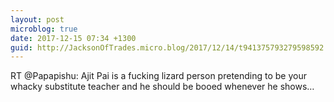 ```yaml
---
layout: post
microblog: true
date: 2017-12-15 07:34 +1300
guid: http://JacksonOfTrades.micro.blog/2017/12/14/t941375793279598592.html
---
```

RT @Papapishu: Ajit Pai is a fucking lizard person pretending to be your whacky substitute teacher and he should be booed whenever he shows…
